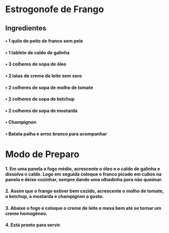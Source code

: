 # Estrogonofe de Frango

## Ingredientes

#### • 1 quilo de peito de franco sem pele

#### • 1 tablete de caldo de galinha

#### • 3 colheres de sopa de óleo

#### • 2 latas de creme de leite sem soro

#### • 2 colheres de sopa de molho de tomate

#### • 2 colheres de sopa de ketchup

#### • 2 colheres de sopa de mostarda

#### • Champignon

#### • Batata palha e arroz branco para acompanhar

# Modo de Preparo

#### 1. Em uma panela a fogo médio, acrescente o óleo e o caldo de galinha e dissolva o caldo. Logo em seguida coloque o franco picado em cubos na panela e deixe cozinhar, sempre dando uma olhadinha para não queimar.

#### 2. Assim que o frango estiver bem cozido, acrescente o molho de tomate, o ketchup, a mostarda e champignon a gosto.

#### 3. Abaixe o fogo e coloque o creme de leite e mexa bem até se tornar um creme homogêneo.

#### 4. Está pronto para servir.
